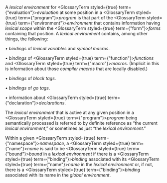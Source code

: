  



A *lexical environment* for <GlossaryTerm styled={true} term={"evaluation"}><i>evaluation</i></GlossaryTerm> at some position in a <GlossaryTerm styled={true} term={"program"}><i>program</i></GlossaryTerm> is that part of the <GlossaryTerm styled={true} term={"environment"}><i>environment</i></GlossaryTerm> that contains information having *lexical scope* within the <GlossaryTerm styled={true} term={"form"}><i>forms</i></GlossaryTerm> containing that position. A *lexical environment* contains, among other things, the following: 



*• bindings* of *lexical variables* and *symbol macros*. 



*• bindings* of <GlossaryTerm styled={true} term={"function"}><i>functions</i></GlossaryTerm> and <GlossaryTerm styled={true} term={"macro"}><i>macros</i></GlossaryTerm>. (Implicit in this is information about those *compiler macros* that are locally disabled.) 



*• bindings* of *block tags*. 



*• bindings* of *go tags*. 



*•* information about <GlossaryTerm styled={true} term={"declaration"}><i>declarations</i></GlossaryTerm>. 



The *lexical environment* that is active at any given position in a <GlossaryTerm styled={true} term={"program"}><i>program</i></GlossaryTerm> being semantically processed is referred to by definite reference as “the current *lexical environment*,” or sometimes as just “the *lexical environment*.” 



Within a given <GlossaryTerm styled={true} term={"namespace"}><i>namespace</i></GlossaryTerm>, a <GlossaryTerm styled={true} term={"name"}><i>name</i></GlossaryTerm> is said to be <GlossaryTerm styled={true} term={"bound"}><i>bound</i></GlossaryTerm> in a *lexical environment* if there is a <GlossaryTerm styled={true} term={"binding"}><i>binding</i></GlossaryTerm> associated with its <GlossaryTerm styled={true} term={"name"}><i>name</i></GlossaryTerm> in the *lexical environment* or, if not, there is a <GlossaryTerm styled={true} term={"binding"}><i>binding</i></GlossaryTerm> associated with its name in the *global environment*.  







